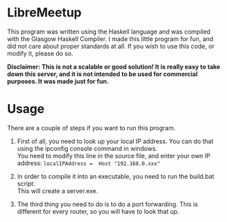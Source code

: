 # LibreMeetup
This program was written using the Haskell language and was compiled with the   Glasgow Haskell Compiler. I made this little program for fun, and did not care   about proper standards at all.    If you wish to use this code, or modify it, please do so.

**Disclaimer: This is not a scalable or good solution! It is really easy to take down this server, and it is not intended to be used for commercial purposes. It was made just for fun.**

# Usage
There are a couple of steps if you want to run this program.  
1. First of all, you need to look up your local IP address. You can do that using the ipconfig console command in windows.  
You need to modify this line in the source file, and enter your own IP address:
`localIPAddress =  Host "192.168.0.xxx"`

2. In order to compile it into an executable, you need to run the build.bat script.  
This will create a server.exe.  

3. The third thing you need to do is to do a port forwarding. This is different for every router, so you will have to look that up.
